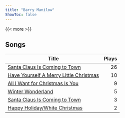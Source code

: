```yaml
---
title: "Barry Manilow"
ShowToc: false
---
```


{{< more >}}

## Songs
Title | Plays 
----- | -----: 
[Santa Claus Is Coming to Town](/songs/santa-claus-is-coming-to-town) | 26
[Have Yourself A Merry Little Christmas](/songs/have-yourself-a-merry-little-christmas) | 10
[All I Want for Christmas Is You](/songs/all-i-want-for-christmas-is-you) | 9
[Winter Wonderland](/songs/winter-wonderland) | 5
[Santa Claus Is Coming to Town](/songs/santa-claus-is-coming-to-town) | 3
[Happy Holiday/White Christmas](/songs/happy-holidaywhite-christmas) | 2

